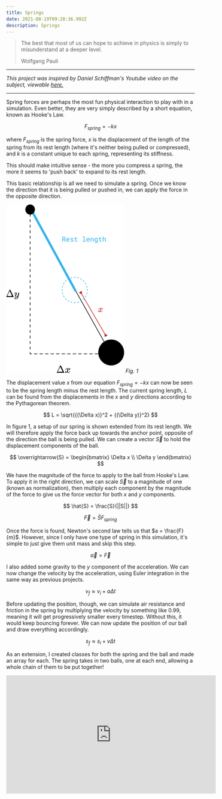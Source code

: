 ```yaml
---
title: Springs
date: 2021-08-19T09:28:36.992Z
description: Springs
---
```


> The best that most of us can hope to achieve in physics is simply to misunderstand at a deeper level.
> 
> <footer>Wolfgang Pauli</footer>

---

<i>This project was inspired by Daniel Schiffman's Youtube video on the subject, viewable [here.](https://youtu.be/Rr-5HiXquhw)</i>

---

Spring forces are perhaps the most fun physical interaction to play with in a simulation. Even better, they are very simply described by a short equation, known as Hooke's Law.

$$
F_{spring} = -kx
$$

where $F_{spring}$ is the spring force, $x$ is the displacement of the length of the spring from its rest length (where it's neither being pulled or compressed), and $k$ is a constant unique to each spring, representing its stiffness.

This should make intuitive sense - the more you compress a spring, the more it seems to 'push back' to expand to its rest length.

This basic relationship is all we need to simulate a spring. Once we know the direction that it is being pulled or pushed in, we can apply the force in the opposite direction.

![image](fig1.png)
*Fig. 1*

The displacement value $x$ from our equation $F_{spring} = -kx$ can now be seen to be the spring length minus the rest length. The current spring length, $L$ can be found from the displacements in the $x$ and $y$ directions according to the Pythagorean theorem.

$$
L = \sqrt{{(\Delta x)}^2 + {(\Delta y)}^2}
$$

In figure 1, a setup of our spring is shown extended from its rest length. We will therefore apply the force back up towards the anchor point, opposite of the direction the ball is being pulled. We can create a vector $\overrightarrow{S}$ to hold the displacement components of the ball.

$$
\overrightarrow{S} = 
\begin{bmatrix}
\Delta x \\
\Delta y
\end{bmatrix}
$$

We have the magnitude of the force to apply to the ball from Hooke's Law. To apply it in the right direction, we can scale $\overrightarrow{S}$ to a magnitude of one (known as normalization), then multiply each component by the magnitude of the force to give us the force vector for both $x$ and $y$ components.

$$
\hat{S} = \frac{S}{||S||}
$$

$$
\overrightarrow{F} = \hat{S} F_{spring}
$$

Once the force is found, Newton's second law tells us that $a = \frac{F}{m}$. However, since I only have one type of spring in this simulation, it's simple to just give them unit mass and skip this step.

$$
\overrightarrow{a} = \overrightarrow{F}
$$

I also added some gravity to the $y$ component of the acceleration. We can now change the velocity by the acceleration, using Euler integration in the same way as previous projects.

$$
v_f \approx v_i + a\Delta t
$$

Before updating the position, though, we can simulate air resistance and friction in the spring by multiplying the velocity by something like $0.99$, meaning it will get progressively smaller every timestep. Without this, it would keep bouncing forever. We can now update the position of our ball and draw everything accordingly.

$$
s_f \approx s_i + v\Delta t
$$

As an extension, I created classes for both the spring and the ball and made an array for each. The spring takes in two balls, one at each end, allowing a whole chain of them to be put together!

<iframe width="560" height="315" src="https://www.youtube.com/embed/ZeEXictaAso" title="YouTube video player" frameborder="0" allow="accelerometer; autoplay; clipboard-write; encrypted-media; gyroscope; picture-in-picture" allowfullscreen></iframe>